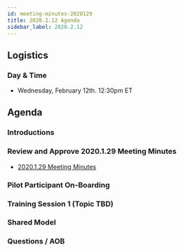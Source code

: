 ```yaml
---
id: meeting-minutes-2020129
title: 2020.2.12 Agenda
sidebar_label: 2020.2.12
---
```


## Logistics 
### Day & Time
* Wednesday, February 12th. 12:30pm ET

## Agenda
### Introductions

### Review and Approve 2020.1.29 Meeting Minutes
* [2020.1.29 Meeting Minutes](2020.1.29-pilot-project-minutes.md)

### Pilot Participant On-Boarding

### Training Session 1 (Topic TBD)

### Shared Model

### Questions / AOB